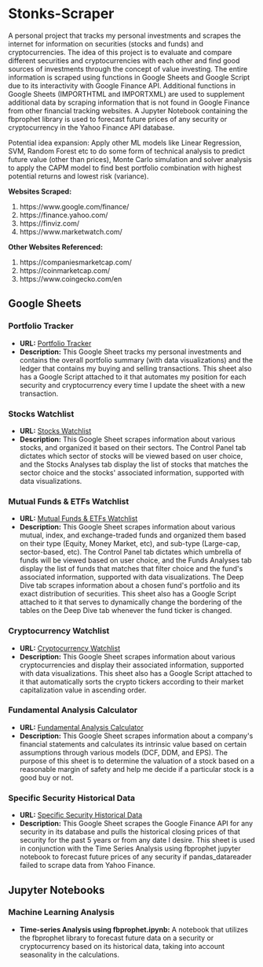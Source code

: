 # Stonks-Scraper

A personal project that tracks my personal investments and scrapes the internet for information on securities (stocks and funds) and cryptocurrencies.
The idea of this project is to evaluate and compare different securities and cryptocurrencies with each other and find good sources of investments
through the concept of value investing. The entire information is scraped using functions in Google Sheets and Google Script due to its interactivity
with Google Finance API. Additional functions in Google Sheets (IMPORTHTML and IMPORTXML) are used to supplement additional data by scraping
information that is not found in Google Finance from other financial tracking websites. A Jupyter Notebook containing the fbprophet library is used to
forecast future prices of any security or cryptocurrency in the Yahoo Finance API database.

Potential idea expansion: Apply other ML models like Linear Regression, SVM, Random Forest etc to do some form of technical analysis to predict future
value (other than prices), Monte Carlo simulation and solver analysis to apply the CAPM model to find best portfolio combination with highest potential
returns and lowest risk (variance).

<b>Websites Scraped:</b>
<ol>
    <li>https://www.google.com/finance/</li>
    <li>https://finance.yahoo.com/</li>
    <li>https://finviz.com/</li>
    <li>https://www.marketwatch.com/</li>
</ol>

<b>Other Websites Referenced:</b>
<ol>
    <li>https://companiesmarketcap.com/</li>
    <li>https://coinmarketcap.com/</li>
    <li>https://www.coingecko.com/en</li>
</ol>    

<h2>Google Sheets</h2>
<h3>Portfolio Tracker</h3>
<ul>
    <li><b>URL:</b> <a href="https://docs.google.com/spreadsheets/d/1xHJSsDsQEu_YvFmtNnefFBv3l1AatDd34L3f9680ehw/edit?usp=sharing">Portfolio Tracker</a></li>
    <li><b>Description:</b> This Google Sheet tracks my personal investments and contains the overall portfolio summary (with data visualizations) and
    the ledger that contains my buying and selling transactions. This sheet also has a Google Script attached to it that automates my position
    for each security and cryptocurrency every time I update the sheet with a new transaction.</li>
</ul>
<h3>Stocks Watchlist</h3>
<ul>
    <li><b>URL:</b> <a href="https://docs.google.com/spreadsheets/d/14-HaYDTdRZCm35_TGx1MhRNTvZ4pdAkWsvSeFonsn8k/edit?usp=sharing">Stocks Watchlist</a></li>
    <li><b>Description:</b> This Google Sheet scrapes information about various stocks, and organized it based on their sectors. The Control Panel tab
    dictates which sector of stocks will be viewed based on user choice, and the Stocks Analyses tab display the list of stocks that matches
    the sector choice and the stocks' associated information, supported with data visualizations.</li>
</ul>    
<h3>Mutual Funds & ETFs Watchlist</h3>
<ul>
    <li><b>URL:</b> <a href="https://docs.google.com/spreadsheets/d/1_n4wkzUW12aMnJ4ylxtGIIoe_28wbvNboaYgsTpP_NQ/edit#gid=1108658010">Mutual Funds & ETFs Watchlist</a></li>
    <li><b>Description:</b> This Google Sheet scrapes information about various mutual, index, and exchange-traded funds and organized them based on
    their type (Equity, Money Market, etc), and sub-type (Large-cap, sector-based, etc). The Control Panel tab dictates which
    umbrella of funds will be viewed based on user choice, and the Funds Analyses tab display the list of funds that matches that filter choice
    and the fund's associated information, supported with data visualizations. The Deep Dive tab scrapes information about a chosen fund's portfolio
    and its exact distribution of securities. This sheet also has a Google Script attached to it that serves to dynamically change the bordering of
    the tables on the Deep Dive tab whenever the fund ticker is changed.</li>
</ul>
<h3>Cryptocurrency Watchlist</h3>
<ul>
    <li><b>URL:</b> <a href="https://docs.google.com/spreadsheets/d/1Im9RHEw4SuJtp0CGzYKQ5IBbHtQELkQ3jHf_K6U_X0E/edit?usp=sharing">Cryptocurrency Watchlist</a></li>
    <li><b>Description:</b> This Google Sheet scrapes information about various cryptocurrencies and display their associated information, supported with
    data visualizations. This sheet also has a Google Script attached to it that automatically sorts the crypto tickers according to their market
    capitalization value in ascending order.</li>
</ul>
<h3>Fundamental Analysis Calculator</h3>
<ul>
    <li><b>URL:</b> <a href="https://docs.google.com/spreadsheets/d/1-T7eJD7CyP8tuYGM0ZH2u-7fR4lPVP3Rdh_E1Ajfa_8/edit?usp=sharing">Fundamental Analysis Calculator</a></li>
    <li><b>Description:</b> This Google Sheet scrapes information about a company's financial statements and calculates its intrinsic value based on certain
    assumptions through various models (DCF, DDM, and EPS). The purpose of this sheet is to determine the valuation of a stock based on a reasonable
    margin of safety and help me decide if a particular stock is a good buy or not.</li>
</ul>
<h3>Specific Security Historical Data</h3>
<ul>
    <li><b>URL:</b> <a href="https://docs.google.com/spreadsheets/d/1urDssKdHILGDmiq0t73WDQ6UpOyMQ5kUhSggMdn4oBc/edit?usp=sharing">Specific Security Historical Data</a></li>
    <li><b>Description:</b> This Google Sheet scrapes the Google Finance API for any security in its database and pulls the historical closing prices of that
    security for the past 5 years or from any date I desire. This sheet is used in conjunction with the Time Series Analysis using fbprophet jupyter notebook
    to forecast future prices of any security if pandas_datareader failed to scrape data from Yahoo Finance.</li>
</ul>

<h2>Jupyter Notebooks</h2>
<h3>Machine Learning Analysis</h3>
<ul>
    <li><b>Time-series Analysis using fbprophet.ipynb:</b> A notebook that utilizes the fbprophet library to forecast future data on a security or cryptocurrency based on its
    historical data, taking into account seasonality in the calculations.</li>
</ul>
